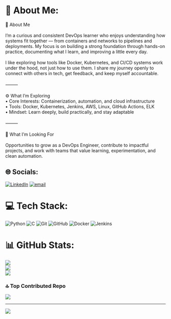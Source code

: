 # 💫 About Me:
👋 About Me<br><br>I’m a curious and consistent DevOps learner who enjoys understanding how systems fit together — from containers and networks to pipelines and deployments. My focus is on building a strong foundation through hands-on practice, documenting what I learn, and improving a little every day.<br><br>I like exploring how tools like Docker, Kubernetes, and CI/CD systems work under the hood, not just how to use them. I share my journey openly to connect with others in tech, get feedback, and keep myself accountable.<br><br>⸻<br><br>⚙️ What I’m Exploring<br>	•	Core Interests: Containerization, automation, and cloud infrastructure<br>	•	Tools: Docker, Kubernetes, Jenkins, AWS, Linux, GitHub Actions, ELK<br>	•	Mindset: Learn deeply, build practically, and stay adaptable<br><br>⸻<br><br>🎯 What I’m Looking For<br><br>Opportunities to grow as a DevOps Engineer, contribute to impactful projects, and work with teams that value learning, experimentation, and clean automation.


## 🌐 Socials:
[![LinkedIn](https://img.shields.io/badge/LinkedIn-%230077B5.svg?logo=linkedin&logoColor=white)](https://linkedin.com/in/adilk3682) [![email](https://img.shields.io/badge/Email-D14836?logo=gmail&logoColor=white)](mailto:adilk81054@gmail.com) 

# 💻 Tech Stack:
![Python](https://img.shields.io/badge/python-3670A0?style=flat-square&logo=python&logoColor=ffdd54) ![C](https://img.shields.io/badge/c-%2300599C.svg?style=flat-square&logo=c&logoColor=white) ![Git](https://img.shields.io/badge/git-%23F05033.svg?style=flat-square&logo=git&logoColor=white) ![GitHub](https://img.shields.io/badge/github-%23121011.svg?style=flat-square&logo=github&logoColor=white) ![Docker](https://img.shields.io/badge/docker-%230db7ed.svg?style=flat-square&logo=docker&logoColor=white) ![Jenkins](https://img.shields.io/badge/jenkins-%232C5263.svg?style=flat-square&logo=jenkins&logoColor=white)
# 📊 GitHub Stats:
![](https://github-readme-stats.vercel.app/api?username=adil-khan-723&theme=dark&hide_border=false&include_all_commits=false&count_private=false)<br/>
![](https://nirzak-streak-stats.vercel.app/?user=adil-khan-723&theme=dark&hide_border=false)<br/>
![](https://github-readme-stats.vercel.app/api/top-langs/?username=adil-khan-723&theme=dark&hide_border=false&include_all_commits=false&count_private=false&layout=compact)

### 🔝 Top Contributed Repo
![](https://github-contributor-stats.vercel.app/api?username=adil-khan-723&limit=5&theme=dark&combine_all_yearly_contributions=true)

---
[![](https://visitcount.itsvg.in/api?id=adil-khan-723&icon=0&color=1)](https://visitcount.itsvg.in)

<!-- Proudly created with GPRM ( https://gprm.itsvg.in ) -->
